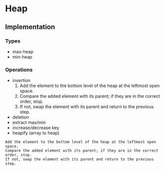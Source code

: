 # Heap

## Implementation

### Types
- max-heap
- min-heap

### Operations
- insertion
	1. Add the element to the bottom level of the heap at the leftmost open space.
	2. Compare the added element with its parent; if they are in the correct order, stop.
	3. If not, swap the element with its parent and return to the previous step.
- deletion
- extract max/min
- increase/decrease key
- heapify (array to heap)


```
Add the element to the bottom level of the heap at the leftmost open space.
Compare the added element with its parent; if they are in the correct order, stop.
If not, swap the element with its parent and return to the previous step.
```
